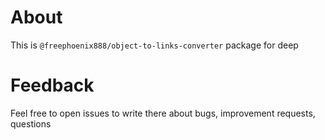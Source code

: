 # About
This is `@freephoenix888/object-to-links-converter` package for deep

# Feedback
Feel free to open issues to write there about bugs, improvement requests, questions
